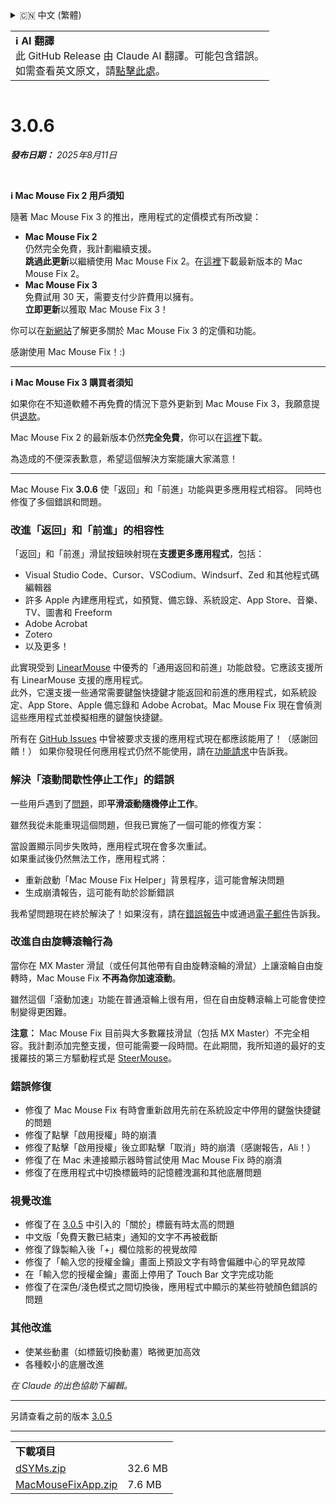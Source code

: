 <details>
<summary>🇨🇳 中文 (繁體)</summary>

[🇬🇧 English (GitHub Release)](https://github.com/noah-nuebling/mac-mouse-fix/releases/tag/3.0.6)\
[🇩🇪 Deutsch](https://redirect.macmousefix.com/?target=mmf-release&tag=3.0.6&locale=de)\
[🇻🇳 Tiếng Việt](https://redirect.macmousefix.com/?target=mmf-release&tag=3.0.6&locale=vi)\
[🇨🇳 中文 (简体)](https://redirect.macmousefix.com/?target=mmf-release&tag=3.0.6&locale=zh-Hans)\
**🇨🇳 中文 (繁體)**\
[🇭🇰 中文（香港)](https://redirect.macmousefix.com/?target=mmf-release&tag=3.0.6&locale=zh-HK)\
[🇰🇷 한국어](https://redirect.macmousefix.com/?target=mmf-release&tag=3.0.6&locale=ko)\
[Help translate Mac Mouse Fix to different languages!](https://github.com/noah-nuebling/mac-mouse-fix/discussions/731)
</details>
<table align=><td>
<b>ℹ️ AI 翻譯</b><br>
此 GitHub Release 由 Claude AI 翻譯。可能包含錯誤。<br>
如需查看英文原文，請<a href="https://github.com/noah-nuebling/mac-mouse-fix/releases/tag/3.0.6">點擊此處</a>。
</td></table>

<table></table>

# 3.0.6
***發布日期：** 2025年8月11日*

<br>

**ℹ️ Mac Mouse Fix 2 用戶須知**

隨著 Mac Mouse Fix 3 的推出，應用程式的定價模式有所改變：

- **Mac Mouse Fix 2**\
仍然完全免費，我計劃繼續支援。\
**跳過此更新**以繼續使用 Mac Mouse Fix 2。在[這裡](https://redirect.macmousefix.com/?target=mmf2-latest&locale=zh-Hant)下載最新版本的 Mac Mouse Fix 2。
- **Mac Mouse Fix 3**\
免費試用 30 天，需要支付少許費用以擁有。\
**立即更新**以獲取 Mac Mouse Fix 3！

你可以在[新網站](https://macmousefix.com/)了解更多關於 Mac Mouse Fix 3 的定價和功能。

感謝使用 Mac Mouse Fix！:)

---

**ℹ️ Mac Mouse Fix 3 購買者須知**

如果你在不知道軟體不再免費的情況下意外更新到 Mac Mouse Fix 3，我願意提供[退款](https://redirect.macmousefix.com/?target=mmf-apply-for-refund&locale=zh-Hant)。

Mac Mouse Fix 2 的最新版本仍然**完全免費**，你可以在[這裡](https://redirect.macmousefix.com/?target=mmf2-latest&locale=zh-Hant)下載。

為造成的不便深表歉意，希望這個解決方案能讓大家滿意！

---

Mac Mouse Fix **3.0.6** 使「返回」和「前進」功能與更多應用程式相容。
同時也修復了多個錯誤和問題。

### 改進「返回」和「前進」的相容性

「返回」和「前進」滑鼠按鈕映射現在**支援更多應用程式**，包括：

- Visual Studio Code、Cursor、VSCodium、Windsurf、Zed 和其他程式碼編輯器
- 許多 Apple 內建應用程式，如預覽、備忘錄、系統設定、App Store、音樂、TV、圖書和 Freeform
- Adobe Acrobat
- Zotero
- 以及更多！

此實現受到 [LinearMouse](https://github.com/linearmouse/linearmouse) 中優秀的「通用返回和前進」功能啟發。它應該支援所有 LinearMouse 支援的應用程式。\
此外，它還支援一些通常需要鍵盤快捷鍵才能返回和前進的應用程式，如系統設定、App Store、Apple 備忘錄和 Adobe Acrobat。Mac Mouse Fix 現在會偵測這些應用程式並模擬相應的鍵盤快捷鍵。

所有在 [GitHub Issues](https://github.com/noah-nuebling/mac-mouse-fix/issues?q=state%3Aclosed%20label%3A%22Universal%20Back%20and%20Forward%22) 中曾被要求支援的應用程式現在都應該能用了！（感謝回饋！）
如果你發現任何應用程式仍然不能使用，請在[功能請求](http://redirect.macmousefix.com/?target=mmf-feedback-feature-request&locale=zh-Hant)中告訴我。

### 解決「滾動間歇性停止工作」的錯誤

一些用戶遇到了[問題](https://github.com/noah-nuebling/mac-mouse-fix/issues?q=is%3Aissue%20state%3Aclosed%20stops%20working%20label%3A%22Scroll%20Stops%20Working%20Intermittently%22)，即**平滑滾動隨機停止工作**。

雖然我從未能重現這個問題，但我已實施了一個可能的修復方案：

當設置顯示同步失敗時，應用程式現在會多次重試。\
如果重試後仍然無法工作，應用程式將：

- 重新啟動「Mac Mouse Fix Helper」背景程序，這可能會解決問題
- 生成崩潰報告，這可能有助於診斷錯誤

我希望問題現在終於解決了！如果沒有，請在[錯誤報告](http://redirect.macmousefix.com/?target=mmf-feedback-bug-report&locale=zh-Hant)中或通過[電子郵件](http://redirect.macmousefix.com/?target=mailto-noah&locale=zh-Hant)告訴我。

### 改進自由旋轉滾輪行為

當你在 MX Master 滑鼠（或任何其他帶有自由旋轉滾輪的滑鼠）上讓滾輪自由旋轉時，Mac Mouse Fix **不再為你加速滾動**。

雖然這個「滾動加速」功能在普通滾輪上很有用，但在自由旋轉滾輪上可能會使控制變得更困難。

**注意：** Mac Mouse Fix 目前與大多數羅技滑鼠（包括 MX Master）不完全相容。我計劃添加完整支援，但可能需要一段時間。在此期間，我所知道的最好的支援羅技的第三方驅動程式是 [SteerMouse](https://plentycom.jp/en/steermouse/)。

### 錯誤修復

- 修復了 Mac Mouse Fix 有時會重新啟用先前在系統設定中停用的鍵盤快捷鍵的問題
- 修復了點擊「啟用授權」時的崩潰
- 修復了點擊「啟用授權」後立即點擊「取消」時的崩潰（感謝報告，Ali！）
- 修復了在 Mac 未連接顯示器時嘗試使用 Mac Mouse Fix 時的崩潰
- 修復了在應用程式中切換標籤時的記憶體洩漏和其他底層問題

### 視覺改進

- 修復了在 [3.0.5](https://redirect.macmousefix.com/?target=mmf-release&tag=3.0.5&locale=zh-Hant) 中引入的「關於」標籤有時太高的問題
- 中文版「免費天數已結束」通知的文字不再被截斷
- 修復了錄製輸入後「+」欄位陰影的視覺故障
- 修復了「輸入您的授權金鑰」畫面上預設文字有時會偏離中心的罕見故障
- 在「輸入您的授權金鑰」畫面上停用了 Touch Bar 文字完成功能
- 修復了在深色/淺色模式之間切換後，應用程式中顯示的某些符號顏色錯誤的問題

### 其他改進

- 使某些動畫（如標籤切換動畫）略微更加高效
- 各種較小的底層改進

*在 Claude 的出色協助下編輯。*

---

另請查看之前的版本 [3.0.5](https://redirect.macmousefix.com/?target=mmf-release&tag=3.0.5&locale=zh-Hant)

---

<table align="start">
<tr>
    <td colspan=2>
        <b>下載項目</b>
    </td>
</tr>
<tr>
    <td><a href="https://github.com/noah-nuebling/mac-mouse-fix/releases/download/3.0.6/dSYMs.zip">dSYMs.zip</a></td>
    <td>32.6 MB</td>
</tr>
<tr>
    <td><a href="https://github.com/noah-nuebling/mac-mouse-fix/releases/download/3.0.6/MacMouseFixApp.zip">MacMouseFixApp.zip</a></td>
    <td>7.6 MB</td>
</tr>
</table>